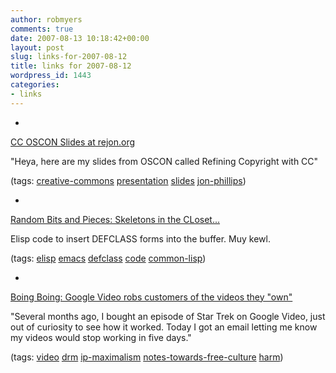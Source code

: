 ```yaml
---
author: robmyers
comments: true
date: 2007-08-13 10:18:42+00:00
layout: post
slug: links-for-2007-08-12
title: links for 2007-08-12
wordpress_id: 1443
categories:
- links
---
```


  

  *   


[CC OSCON Slides at rejon.org](http://rejon.org/2007/08/11/cc-oscon-slides/)

  


"Heya, here are my slides from OSCON called Refining Copyright with CC"

  


(tags: [creative-commons](http://del.icio.us/robmyers/creative-commons) [presentation](http://del.icio.us/robmyers/presentation) [slides](http://del.icio.us/robmyers/slides) [jon-phillips](http://del.icio.us/robmyers/jon-phillips))

  

  

  *   


[Random Bits and Pieces: Skeletons in the CLoset...](http://www.foldr.org/~michaelw/log/programming/lisp/defpackage-skeleton)

  


Elisp code to insert DEFCLASS forms into the buffer. Muy kewl.

  


(tags: [elisp](http://del.icio.us/robmyers/elisp) [emacs](http://del.icio.us/robmyers/emacs) [defclass](http://del.icio.us/robmyers/defclass) [code](http://del.icio.us/robmyers/code) [common-lisp](http://del.icio.us/robmyers/common-lisp))

  

  

  *   


[Boing Boing: Google Video robs customers of the videos they "own"](http://www.boingboing.net/2007/08/10/google_video_robs_cu.html)

  


"Several months ago, I bought an episode of Star Trek on Google Video, just out of curiosity to see how it worked. Today I got an email letting me know my videos would stop working in five days."

  


(tags: [video](http://del.icio.us/robmyers/video) [drm](http://del.icio.us/robmyers/drm) [ip-maximalism](http://del.icio.us/robmyers/ip-maximalism) [notes-towards-free-culture](http://del.icio.us/robmyers/notes-towards-free-culture) [harm](http://del.icio.us/robmyers/harm))

  

  
  


